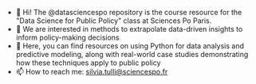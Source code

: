 - 👋 Hi! The @datasciencespo repository is the course resource for the "Data Science for Public Policy" class at Sciences Po Paris.
- 👀 We are interested in methods to extrapolate data-driven insights to inform policy-making decisions
- 🌱 Here, you can find resources on using Python for data analysis and predictive modeling, along with real-world case studies demonstrating how these techniques apply to public policy
- 📫 How to reach me: silvia.tulli@sciencespo.fr

<!---
datasciencespo/datasciencespo is a ✨ special ✨ repository because its `README.md` (this file) appears on your GitHub profile.
You can click the Preview link to take a look at your changes.
--->
